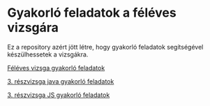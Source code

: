 # Gyakorló feladatok a féléves vizsgára

Ez a repository azért jött létre,
hogy gyakorló feladatok segítségével készülhessetek a vizsgákra.

[Féléves vizsga gyakorló feladatok](second-exam.md)

[3. részvizsga java gyakorló feladatok](third-exam-java.md)

[3. részvizsga JS gyakorló feladatok](third-exam-js.md)